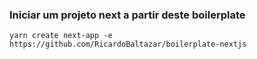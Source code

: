 ### Iniciar um projeto next a partir deste boilerplate  
```yarn create next-app -e https://github.com/RicardoBaltazar/boilerplate-nextjs```
